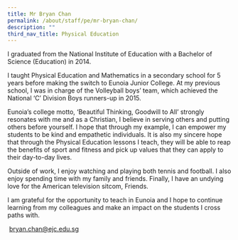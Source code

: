 ```yaml
---
title: Mr Bryan Chan
permalink: /about/staff/pe/mr-bryan-chan/
description: ""
third_nav_title: Physical Education
---
```




I graduated from the National Institute of Education with a Bachelor of Science (Education) in 2014.

I taught Physical Education and Mathematics in a secondary school for 5 years before making the switch to Eunoia Junior College. At my previous school, I was in charge of the Volleyball boys’ team, which achieved the National ‘C’ Division Boys runners-up in 2015.

Eunoia’s college motto, ‘Beautiful Thinking, Goodwill to All’ strongly resonates with me and as a Christian, I believe in serving others and putting others before yourself. I hope that through my example, I can empower my students to be kind and empathetic individuals. It is also my sincere hope that through the Physical Education lessons I teach, they will be able to reap the benefits of sport and fitness and pick up values that they can apply to their day-to-day lives.

Outside of work, I enjoy watching and playing both tennis and football. I also enjoy spending time with my family and friends. Finally, I have an undying love for the American television sitcom, Friends.

I am grateful for the opportunity to teach in Eunoia and I hope to continue learning from my colleagues and make an impact on the students I cross paths with.

 [bryan.chan@ejc.edu.sg](mailto:karine.teo@ejc.edu.sg)